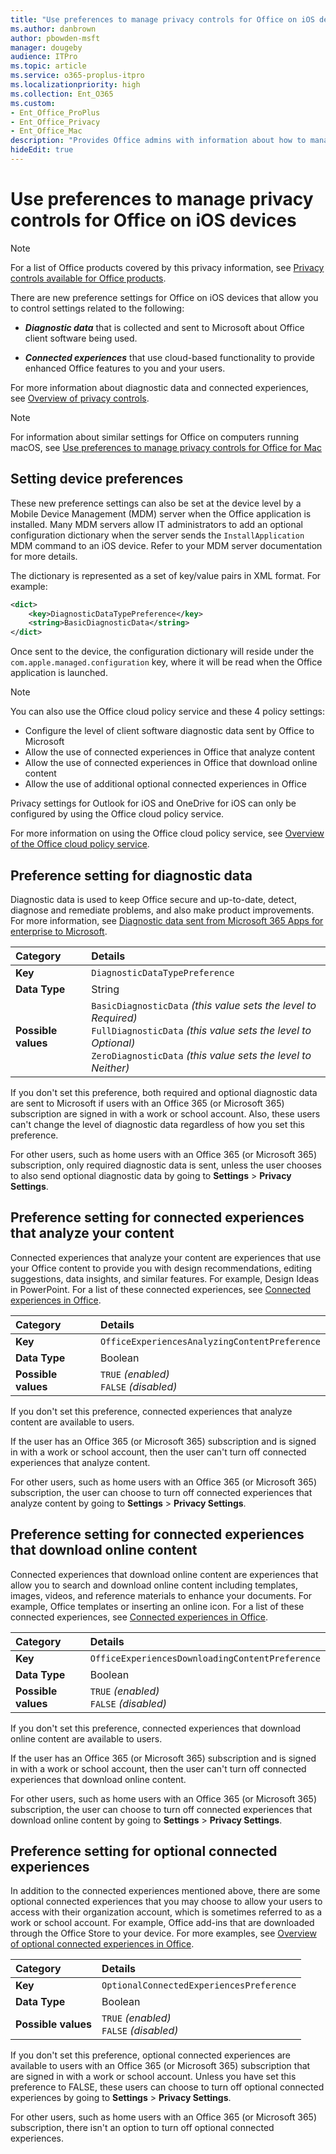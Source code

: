 ```yaml
---
title: "Use preferences to manage privacy controls for Office on iOS devices"
ms.author: danbrown
author: pbowden-msft
manager: dougeby
audience: ITPro
ms.topic: article
ms.service: o365-proplus-itpro
ms.localizationpriority: high
ms.collection: Ent_O365
ms.custom: 
- Ent_Office_ProPlus
- Ent_Office_Privacy
- Ent_Office_Mac
description: "Provides Office admins with information about how to manage privacy settings on iOS devices."
hideEdit: true
---
```


# Use preferences to manage privacy controls for Office on iOS devices

> [!NOTE]
> For a list of Office products covered by this privacy information, see [Privacy controls available for Office products](products-versions-privacy-controls.md).

There are new preference settings for Office on iOS devices that allow you to control settings related to the following:

- ***Diagnostic data*** that is collected and sent to Microsoft about Office client software being used.

- ***Connected experiences*** that use cloud-based functionality to provide enhanced Office features to you and your users.

For more information about diagnostic data and connected experiences, see [Overview of privacy controls](overview-privacy-controls.md).

> [!NOTE]
> For information about similar settings for Office on computers running macOS, see [Use preferences to manage privacy controls for Office for Mac](mac-privacy-preferences.md)


## Setting device preferences
These new preference settings can also be set at the device level by a Mobile Device Management (MDM) server when the Office application is installed. Many MDM servers allow IT administrators to add an optional configuration dictionary when the server sends the `InstallApplication` MDM command to an iOS device. Refer to your MDM server documentation for more details.

The dictionary is represented as a set of key/value pairs in XML format. For example:

```xml
<dict>
	<key>DiagnosticDataTypePreference</key>
	<string>BasicDiagnosticData</string>
</dict>
```

Once sent to the device, the configuration dictionary will reside under the `com.apple.managed.configuration` key, where it will be read when the Office application is launched.

> [!NOTE]
> You can also use the Office cloud policy service and these 4 policy settings:
> - Configure the level of client software diagnostic data sent by Office to Microsoft
> - Allow the use of connected experiences in Office that analyze content
> - Allow the use of connected experiences in Office that download online content
> - Allow the use of additional optional connected experiences in Office
>
> Privacy settings for Outlook for iOS and OneDrive for iOS can only be configured by using the Office cloud policy service.
>
> For more information on using the Office cloud policy service, see [Overview of the Office cloud policy service](../overview-office-cloud-policy-service.md).

## Preference setting for diagnostic data

Diagnostic data is used to keep Office secure and up-to-date, detect, diagnose and remediate problems, and also make product improvements. For more information, see [Diagnostic data sent from Microsoft 365 Apps for enterprise to Microsoft](overview-privacy-controls.md#diagnostic-data-sent-from-microsoft-365-apps-for-enterprise-to-microsoft).

|Category|Details|
|:-----|:-----|
|**Key**  | `DiagnosticDataTypePreference`  |
|**Data Type**  | String |
|**Possible values**  | `BasicDiagnosticData` *(this value sets the level to Required)* <br/> `FullDiagnosticData` *(this value sets the level to Optional)* <br/> `ZeroDiagnosticData` *(this value sets the level to Neither)* |

If you don't set this preference, both required and optional diagnostic data are sent to Microsoft if users with an Office 365 (or Microsoft 365) subscription are signed in with a work or school account. Also, these users can't change the level of diagnostic data regardless of how you set this preference.

For other users, such as home users with an Office 365 (or Microsoft 365) subscription, only required diagnostic data is sent, unless the user chooses to also send optional diagnostic data by going to **Settings** > **Privacy Settings**.


## Preference setting for connected experiences that analyze your content

Connected experiences that analyze your content are experiences that use your Office content to provide you with design recommendations, editing suggestions, data insights, and similar features. For example, Design Ideas in PowerPoint. For a list of these connected experiences, see [Connected experiences in Office](connected-experiences.md).

|Category|Details|
|:-----|:-----|
|**Key**  | `OfficeExperiencesAnalyzingContentPreference`  |
|**Data Type**  | Boolean |
|**Possible values**  | `TRUE` *(enabled)* <br/> `FALSE` *(disabled)*|


If you don't set this preference, connected experiences that analyze content are available to users.

If the user has an Office 365 (or Microsoft 365) subscription and is signed in with a work or school account, then the user can't turn off connected experiences that analyze content.

For other users, such as home users with an Office 365 (or Microsoft 365) subscription, the user can choose to turn off connected experiences that analyze content by going to **Settings** > **Privacy Settings**.

## Preference setting for connected experiences that download online content

Connected experiences that download online content are experiences that allow you to search and download online content including templates, images, videos, and reference materials to enhance your documents. For example, Office templates or inserting an online icon. For a list of these connected experiences, see [Connected experiences in Office](connected-experiences.md).

|Category|Details|
|:-----|:-----|
|**Key**  | `OfficeExperiencesDownloadingContentPreference`  |
|**Data Type**  | Boolean |
|**Possible values**  | `TRUE` *(enabled)* <br/> `FALSE` *(disabled)*|


If you don't set this preference, connected experiences that download online content are available to users.

If the user has an Office 365 (or Microsoft 365) subscription and is signed in with a work or school account, then the user can't turn off connected experiences that download online content.

For other users, such as home users with an Office 365 (or Microsoft 365) subscription, the user can choose to turn off connected experiences that download online content by going to **Settings** > **Privacy Settings**.

## Preference setting for optional connected experiences

In addition to the connected experiences mentioned above, there are some optional connected experiences that you may choose to allow your users to access with their organization account, which is sometimes referred to as a work or school account. For example, Office add-ins that are downloaded through the Office Store to your device. For more examples, see [Overview of optional connected experiences in Office](optional-connected-experiences.md).

|Category|Details|
|:-----|:-----|
|**Key**  | `OptionalConnectedExperiencesPreference`  |
|**Data Type**  | Boolean |
|**Possible values**  | `TRUE` *(enabled)* <br/> `FALSE` *(disabled)*|


If you don't set this preference, optional connected experiences are available to users with an Office 365 (or Microsoft 365) subscription that are signed in with a work or school account. Unless you have set this preference to FALSE, these users can choose to turn off optional connected experiences by going to **Settings** > **Privacy Settings**.

For other users, such as home users with an Office 365 (or Microsoft 365) subscription, there isn't an option to turn off optional connected experiences.